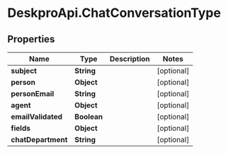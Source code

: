# DeskproApi.ChatConversationType

## Properties
Name | Type | Description | Notes
------------ | ------------- | ------------- | -------------
**subject** | **String** |  | [optional] 
**person** | **Object** |  | [optional] 
**personEmail** | **String** |  | [optional] 
**agent** | **Object** |  | [optional] 
**emailValidated** | **Boolean** |  | [optional] 
**fields** | **Object** |  | [optional] 
**chatDepartment** | **String** |  | [optional] 


